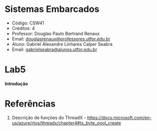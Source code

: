 # Sistemas Embarcados
- Código: CSW41
- Créditos: 4
- Professor: Douglas Paulo Bertrand Renaux
- Email: douglasrenaux@professores.utfpr.edu.br
- Aluno: Gabriel Alexandre Linhares Calper Seabra
- Email: gabrielseabra@alunos.utfpr.edu.br


# Lab5

#### Introdução


# Referências

1.  Descrição de funções do ThreadX - https://docs.microsoft.com/en-us/azure/rtos/threadx/chapter4#tx_byte_pool_create

